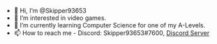 - 👋 Hi, I’m @Skipper93653
- 👀 I’m interested in video games.
- 🌱 I’m currently learning Computer Science for one of my A-Levels.
- 📫 How to reach me - Discord: Skipper93653#7600, [Discord Server](https://discord.gg/NCKtWuJUcC)

<!---
Skipper93653/Skipper93653 is a ✨ special ✨ repository because its `README.md` (this file) appears on your GitHub profile.
You can click the Preview link to take a look at your changes.
--->
